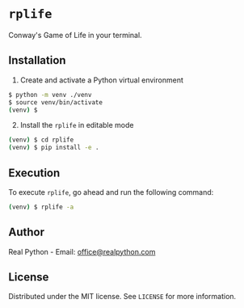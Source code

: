 # `rplife`

Conway's Game of Life in your terminal.

## Installation

1. Create and activate a Python virtual environment

```sh
$ python -m venv ./venv
$ source venv/bin/activate
(venv) $
```

2. Install the `rplife` in editable mode

```sh
(venv) $ cd rplife
(venv) $ pip install -e .
```

## Execution

To execute `rplife`, go ahead and run the following command:

```sh
(venv) $ rplife -a
```

## Author

Real Python - Email: office@realpython.com

## License

Distributed under the MIT license. See `LICENSE` for more information.